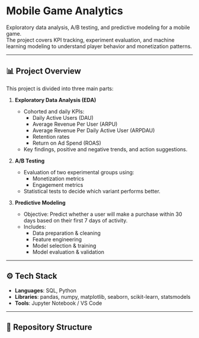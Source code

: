 # Mobile Game Analytics

Exploratory data analysis, A/B testing, and predictive modeling for a mobile game.  
The project covers KPI tracking, experiment evaluation, and machine learning modeling to understand player behavior and monetization patterns.

---

## 📊 Project Overview

This project is divided into three main parts:

1. **Exploratory Data Analysis (EDA)**  
   - Cohorted and daily KPIs:  
     - Daily Active Users (DAU)  
     - Average Revenue Per User (ARPU)  
     - Average Revenue Per Daily Active User (ARPDAU)  
     - Retention rates  
     - Return on Ad Spend (ROAS)  
   - Key findings, positive and negative trends, and action suggestions.

2. **A/B Testing**  
   - Evaluation of two experimental groups using:  
     - Monetization metrics  
     - Engagement metrics  
   - Statistical tests to decide which variant performs better.

3. **Predictive Modeling**  
   - Objective: Predict whether a user will make a purchase within 30 days based on their first 7 days of activity.  
   - Includes:  
     - Data preparation & cleaning  
     - Feature engineering  
     - Model selection & training  
     - Model evaluation & validation

---

## ⚙️ Tech Stack

- **Languages**: SQL, Python  
- **Libraries**: pandas, numpy, matplotlib, seaborn, scikit-learn, statsmodels  
- **Tools**: Jupyter Notebook / VS Code  

---

## 📂 Repository Structure

